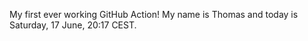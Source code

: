 My first ever working GitHub Action!
My name is Thomas and today is Saturday, 17 June, 20:17 CEST. 
